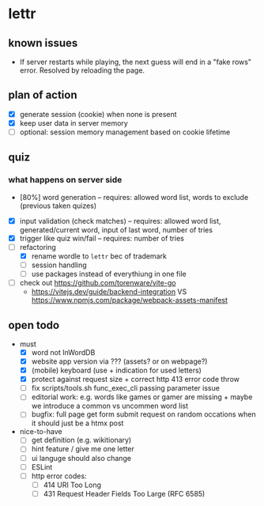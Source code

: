 # lettr

## known issues
* If server restarts while playing, the next guess will end in a "fake rows" error. Resolved by reloading the page.

## plan of action
* [x] generate session (cookie) when none is present 
* [x] keep user data in server memory
* [ ] optional: session memory management based on cookie lifetime

## quiz
### what happens on server side
* [80%] word generation – requires: allowed word list, words to exclude (previous taken quizes)
* [x] input validation (check matches) – requires: allowed word list, generated/current word, input of last word, number of tries
* [x] trigger like quiz win/fail – requires: number of tries
* [ ] refactoring
    * [x] rename wordle to `lettr` bec of trademark
    * [ ] session handling
    * [ ] use packages instead of everythiung in one file
* [ ] check out https://github.com/torenware/vite-go
    * https://vitejs.dev/guide/backend-integration VS https://www.npmjs.com/package/webpack-assets-manifest

## open todo
- must
    * [x] word not InWordDB
    * [x] website app version via ??? (assets? or on webpage?)
    * [x] (mobile) keyboard (use + indication for used letters)
    * [x] protect against request size + correct http 413 error code throw
    * [ ] fix scripts/tools.sh func_exec_cli passing parameter issue
    * [ ] editorial work: e.g. words like games or gamer are missing + maybe we introduce a common vs uncommen word list
    * [ ] bugfix: full page get form submit request on random occations when it should just be a htmx post
- nice-to-have
    * [ ] get definition (e.g. wikitionary)
    * [ ] hint feature / give me one letter
    * [ ] ui languge should also change
    * [ ] ESLint
    * [ ] http error codes:
        * [ ] 414 URI Too Long
        * [ ] 431 Request Header Fields Too Large (RFC 6585)
